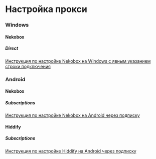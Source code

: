 # Настройка прокси

### Windows

#### Nekobox
##### Direct

[Инструкция по настройке Nekobox на Windows с явным указанием строки подключения](Windows/NekoBox/Direct/README.md)

### Android

#### Nekobox
##### Subscriptions

[Инструкция по настройке Nekobox на Android через подписку](Android/Nekobox/Subscriptions/README.md)

#### Hiddify
##### Subscriptions

[Инструкция по настройке Hiddify на Android через подписку](Android/Hiddify/Subscriptions/README.md)